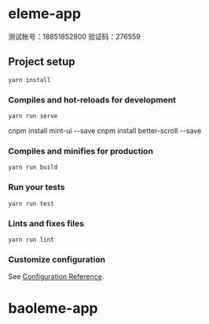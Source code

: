 # eleme-app
测试帐号：18851852800 验证码：276559
## Project setup
```
yarn install
```

### Compiles and hot-reloads for development
```
yarn run serve
```
cnpm install mint-ui --save
cnpm install better-scroll --save
### Compiles and minifies for production
```
yarn run build
```

### Run your tests
```
yarn run test
```

### Lints and fixes files
```
yarn run lint
```

### Customize configuration
See [Configuration Reference](https://cli.vuejs.org/config/).
# baoleme-app

